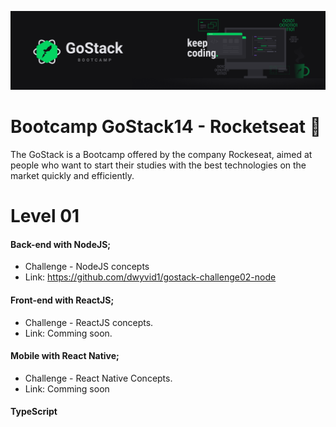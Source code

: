 ![Bootcamp GoStack](https://github.com/dwyvid1/bootcamp-gostack/blob/main/assets/bootcamp-gostack.png)

# Bootcamp GoStack14 - Rocketseat :rocket:

The GoStack is a Bootcamp offered by the company Rockeseat, aimed at people who want to start their studies with the best technologies on the market quickly and efficiently.

# Level 01
#### Back-end with NodeJS;
* Challenge - NodeJS concepts
* Link: https://github.com/dwyvid1/gostack-challenge02-node
#### Front-end with ReactJS;
* Challenge - ReactJS concepts.
* Link: Comming soon.
#### Mobile with React Native;
* Challenge - React Native Concepts.
* Link: Comming soon
#### TypeScript
